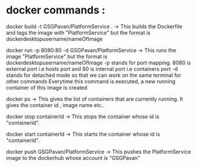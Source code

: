 # docker commands :

docker build -t GSGPavan/PlatformService .
-> This builds the Dockerfile and tags the image with "PlatformService" but the format is dockerdesktopusername/nameOfImage

docker run -p 8080:80 -d GSGPavan/PlatformService
-> This runs the image "PlatformService" but the format is dockerdesktopusername/nameOfImage
-p stands for port mapping. 8080 is external port i.e hosts port and 80 is internal port i.e containers port
-d stands for detached mode so that we can work on the same terminal for other commands
Everytime this command is executed, a new running container of this image is created

docker ps
-> This gives the list of containers that are currently running. It gives the container id , image name etc..

docker stop containerId
-> This stops the container whose id is "containerId".

docker start containerId
-> This starts the container whose id is "containerId".

docker push GSGPavan/PlatformService
-> This pushes the PlatformService image to the dockerhub whose account is "GSGPavan"